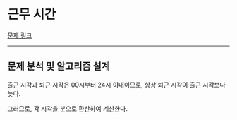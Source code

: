 # 근무 시간

[문제 링크](https://softeer.ai/practice/6254)

---

## 문제 분석 및 알고리즘 설계

출근 시각과 퇴근 시각은 00시부터 24시 이내이므로, 항상 퇴근 시각이 출근 시각보다 늦다.

그러므로, 각 시각을 분으로 환산하여 계산한다.
